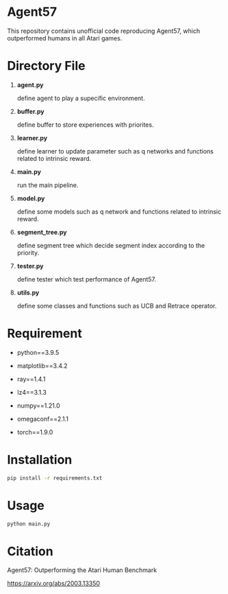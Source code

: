 # Agent57
This repository contains unofficial code reproducing Agent57, which outperformed humans in all Atari games.

# Directory File
1. **agent.py**
    
    define agent to play a supecific environment.

2. **buffer.py**

    define buffer to store experiences with priorites.

3. **learner.py**

    define learner to update parameter such as q networks and functions related to intrinsic reward.

4. **main.py**

    run the main pipeline.

5. **model.py**

    define some models such as q network and functions related to intrinsic reward. 

6. **segment_tree.py**

    define segment tree which decide segment index according to the priority.

7. **tester.py**

    define tester which test performance of Agent57.

8. **utils.py**

    define some classes and functions such as UCB and Retrace operator.


# Requirement
* python==3.9.5

* matplotlib==3.4.2
* ray==1.4.1
* lz4==3.1.3
* numpy==1.21.0
* omegaconf==2.1.1
* torch==1.9.0


# Installation
```bash
pip install -r requirements.txt
```

# Usage
```bash
python main.py
```

# Citation
Agent57: Outperforming the Atari Human Benchmark

https://arxiv.org/abs/2003.13350
